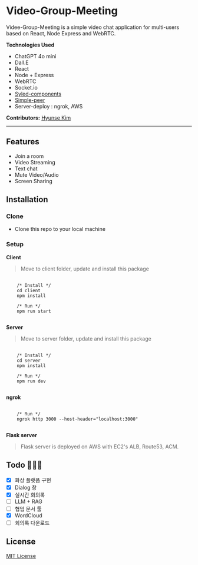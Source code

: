 # Video-Group-Meeting

Videe-Group-Meeting is a simple video chat application for multi-users based on React, Node Express and WebRTC.

**Technologies Used**

- ChatGPT 4o mini
- Dall.E
- React
- Node + Express
- WebRTC
- Socket.io
- [Syled-components](https://styled-components.com/)
- [Simple-peer](https://github.com/feross/simple-peer)
- Server-deploy : ngrok, AWS

**Contributors:** [Hyunse Kim](https://github.com/Hyunse/video-group-meeting)

---

## Features

- Join a room
- Video Streaming
- Text chat
- Mute Video/Audio
- Screen Sharing

## Installation
### Clone
- Clone this repo to your local machine

### Setup
**Client**
> Move to client folder, update and install this package
<pre>
  <code>
    /* Install */
    cd client
    npm install
    
    /* Run */
    npm run start
  </code>
</pre>

**Server**
> Move to server folder, update and install this package
<pre>
  <code>
    /* Install */
    cd server
    npm install
    
    /* Run */
    npm run dev
  </code>
</pre>

**ngrok**
<pre>
  <code>
    /* Run */
    ngrok http 3000 --host-header="localhost:3000"
  </code>
</pre>

**Flask server**
> Flask server is deployed on AWS with EC2's ALB, Route53, ACM.

## Todo 🔨🔨🔨

- [x] 화상 플랫폼 구현
- [x] Dialog 창
- [x] 실시간 회의록
- [ ] LLM + RAG 
- [ ] 협업 문서 툴
- [x] WordCloud
- [ ] 회의록 다운로드

## License
[MIT License](./LICENSE)
